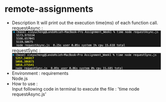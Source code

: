 # remote-assignments
* Description
  It will print out the execution time(ms) of each function call.  
  requestAsync :  ![image](https://github.com/LandoHsieh/remote-assignments/blob/dev/images/Async.png?raw=true)  
  requestSync :  ![image](https://github.com/LandoHsieh/remote-assignments/blob/dev/images/Sync.png?raw=true)
* Environment :  requirements  
  Node.js  
* How to use :   
  Input following code in terminal to execute the file : 'time node requestAsync.js'
